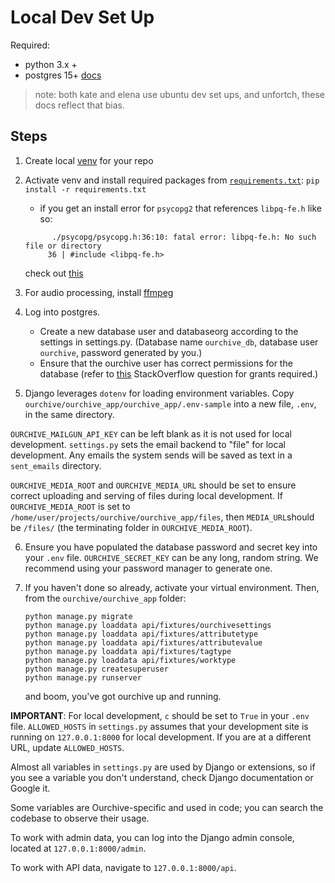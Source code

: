 # Local Dev Set Up

Required:

- python 3.x +
- postgres 15+ [docs](https://www.postgresql.org/docs/15/index.html)

> note: both kate and elena use ubuntu dev set ups, and unfortch, these docs reflect that bias.


## Steps

1. Create local [venv](https://docs.python.org/3/library/venv.html) for your repo 
2. Activate venv and install required packages from [`requirements.txt`](requirements.txt): `pip install -r requirements.txt`

	- if you get an install error for `psycopg2` that references `libpq-fe.h` like so:
	```
	      ./psycopg/psycopg.h:36:10: fatal error: libpq-fe.h: No such file or directory
         36 | #include <libpq-fe.h>
    ```
    check out [this](https://askubuntu.com/questions/1372562/how-to-install-libpq-dev-14-0-1-on-ubuntu-21-10)
3. For audio processing, install [ffmpeg](https://ffmpeg.org/download.html)
4. Log into postgres. 
	- Create a new database user and databaseorg according to the settings in settings.py. (Database name `ourchive_db`, database user `ourchive`, password generated by you.) 
	- Ensure that the ourchive user has correct permissions for the database (refer to [this](https://stackoverflow.com/questions/67276391/why-am-i-getting-a-permission-denied-error-for-schema-public-on-pgadmin-4) StackOverflow question for grants required.) 
5. Django leverages `dotenv` for loading environment variables. Copy `ourchive/ourchive_app/ourchive_app/.env-sample` into a new file, `.env`, in the same directory. 

`OURCHIVE_MAILGUN_API_KEY` can be left blank as it is not used for local development. `settings.py` sets the email backend to "file" for local development. Any emails the system sends will be saved as text in a `sent_emails` directory.

`OURCHIVE_MEDIA_ROOT` and `OURCHIVE_MEDIA_URL` should be set to ensure correct uploading and serving of files during local development. If `OURCHIVE_MEDIA_ROOT` is set to `/home/user/projects/ourchive/ourchive_app/files`, then `MEDIA_URL`should be `/files/` (the terminating folder in `OURCHIVE_MEDIA_ROOT`).

6. Ensure you have populated the database password and secret key into your `.env` file. `OURCHIVE_SECRET_KEY` can be any long, random string. We recommend using your password manager to generate one.
7. If you haven't done so already, activate your virtual environment. Then, from the `ourchive/ourchive_app` folder:

	```
	python manage.py migrate
	python manage.py loaddata api/fixtures/ourchivesettings
	python manage.py loaddata api/fixtures/attributetype
	python manage.py loaddata api/fixtures/attributevalue
	python manage.py loaddata api/fixtures/tagtype
	python manage.py loaddata api/fixtures/worktype
	python manage.py createsuperuser
	python manage.py runserver
	```

	and boom, you've got ourchive up and running. 

**IMPORTANT**: For local development, `c` should be set to `True` in your `.env` file. `ALLOWED_HOSTS` in `settings.py` assumes that your development site is running on `127.0.0.1:8000` for local development. If you are at a different URL, update `ALLOWED_HOSTS`.

Almost all variables in `settings.py` are used by Django or extensions, so if you see a variable you don't understand, check Django documentation or Google it. 

Some variables are Ourchive-specific and used in code; you can search the codebase to observe their usage.

To work with admin data, you can log into the Django admin console, located at `127.0.0.1:8000/admin`.

To work with API data, navigate to `127.0.0.1:8000/api`.

